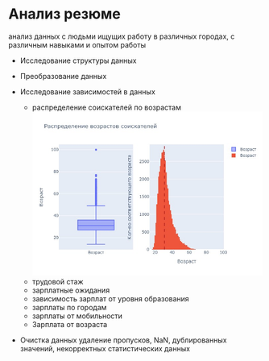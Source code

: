 # Анализ резюме
анализ данных с людьми ищущих работу в различных городах, с различным навыками и опытом работы

* Исследование структуры данных
* Преобразование данных
* Исследование зависимостей в данных
  * распределение соискателей по возрастам
  ![Image alt](https://github.com/mokko-okko/HW_HH/blob/main/IMG/1.jpg)
  * трудовой стаж
  * зарплатные ожидания
  * зависимость зарплат от уровня образования
  * зарплаты по городам
  * зарплаты от мобильности
  * Зарплата от возраста 
  
* Очистка данных
удаление пропусков, NaN, дублированных значений,  некорректных статистических данных  


